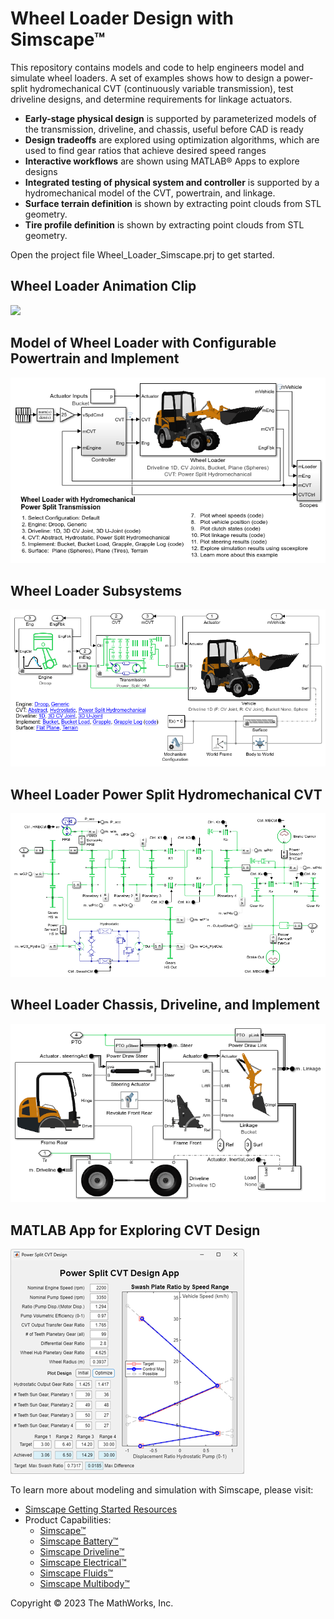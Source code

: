 # **Wheel Loader Design with Simscape&trade;**
This repository contains models and code to help engineers model and simulate 
wheel loaders. A set of examples shows how to design a power-split hydromechanical
CVT (continuously variable transmission), test driveline designs, and determine
requirements for linkage actuators.

* **Early-stage physical design** is supported by parameterized models of
the transmission, driveline, and chassis, useful before CAD is ready
* **Design tradeoffs** are explored using optimization algorithms, which
are used to find gear ratios that achieve desired speed ranges
* **Interactive workflows** are shown using MATLAB&reg; Apps to explore designs
* **Integrated testing of physical system and controller** is supported by 
a hydromechanical model of the CVT, powertrain, and linkage.
* **Surface terrain definition** is shown by extracting point clouds from STL geometry.
* **Tire profile definition** is shown by extracting point clouds from STL geometry.

Open the project file Wheel_Loader_Simscape.prj to get started.

## **Wheel Loader Animation Clip**
![](Scripts_Data/Overview/Wheel_Loader_Terrain_Bucket_Load_GIF.gif)

## **Model of Wheel Loader with Configurable Powertrain and Implement**
![](Models/Vehicle/Overview/html/sm_wheel_loader_01.png)

## **Wheel Loader Subsystems**
![](Models/Vehicle/Overview/html/sm_wheel_loader_02.png)

## **Wheel Loader Power Split Hydromechanical CVT**
![](Models/Vehicle/Overview/html/sm_wheel_loader_06.png)

## **Wheel Loader Chassis, Driveline, and Implement**
![](Models/Vehicle/Overview/html/sm_wheel_loader_07.png)

## **MATLAB App for Exploring CVT Design**
![](Workflows/CVT_Design/Overview/html/optim_cvt_power_split_design_Overview.png)

To learn more about modeling and simulation with Simscape, please visit:
* [Simscape Getting Started Resources](https://www.mathworks.com/solutions/physical-modeling/resources.html)
* Product Capabilities:
   * [Simscape&trade;](https://www.mathworks.com/products/simscape.html)
   * [Simscape Battery&trade;](https://www.mathworks.com/products/simscape-battery.html)
   * [Simscape Driveline&trade;](https://www.mathworks.com/products/simscape-driveline.html)
   * [Simscape Electrical&trade;](https://www.mathworks.com/products/simscape-electrical.html)
   * [Simscape Fluids&trade;](https://www.mathworks.com/products/simscape-fluids.html)
   * [Simscape Multibody&trade;](https://www.mathworks.com/products/simscape-multibody.html)

Copyright &copy; 2023 The MathWorks, Inc.
